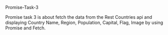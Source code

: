 Promise-Task-3

Promise task 3 is about fetch the data from the Rest Countries api and displaying Country Name, Region, Population, Capital, Flag, Image by using Promise and Fetch.
